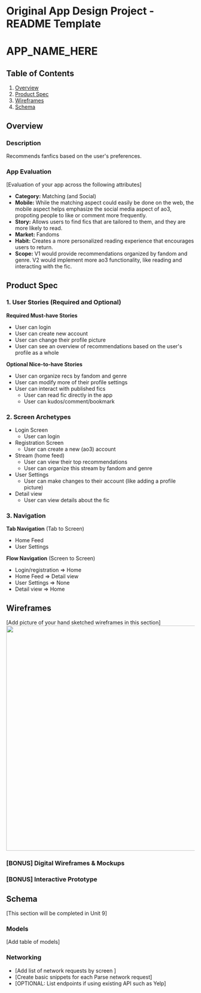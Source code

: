 Original App Design Project - README Template
===

# APP_NAME_HERE

## Table of Contents
1. [Overview](#Overview)
1. [Product Spec](#Product-Spec)
1. [Wireframes](#Wireframes)
2. [Schema](#Schema)

## Overview
### Description
Recommends fanfics based on the user's preferences.

### App Evaluation
[Evaluation of your app across the following attributes]
- **Category:** Matching (and Social)
- **Mobile:** While the matching aspect could easily be done on the web, the mobile aspect helps emphasize the social media aspect of ao3, propoting people to like or comment more frequently.
- **Story:** Allows users to find fics that are tailored to them, and they are more likely to read.
- **Market:** Fandoms
- **Habit:** Creates a more personalized reading experience that encourages users to return.
- **Scope:** V1 would provide recommendations organized by fandom and genre. V2 would implement more ao3 functionality, like reading and interacting with the fic.

## Product Spec

### 1. User Stories (Required and Optional)

**Required Must-have Stories**

* User can login
* User can create new account
* User can change their profile picture
* User can see an overview of recommendations based on the user's profile as a whole

**Optional Nice-to-have Stories**

* User can organize recs by fandom and genre
* User can modify more of their profile settings
* User can interact with published fics
    * User can read fic directly in the app
    * User can kudos/comment/bookmark

### 2. Screen Archetypes

* Login Screen
   * User can login
* Registration Screen
   * User can create a new (ao3) account
* Stream (home feed)
    * User can view their top recommendations
    * User can organize this stream by fandom and genre
* User Settings
    * User can make changes to their account (like adding a profile picture)
* Detail view
    * User can view details about the fic

### 3. Navigation

**Tab Navigation** (Tab to Screen)

* Home Feed
* User Settings

**Flow Navigation** (Screen to Screen)

* Login/registration
   => Home
* Home Feed
   => Detail view
* User Settings
   => None
* Detail view
   => Home

## Wireframes
[Add picture of your hand sketched wireframes in this section]
<img src="YOUR_WIREFRAME_IMAGE_URL" width=600>

### [BONUS] Digital Wireframes & Mockups

### [BONUS] Interactive Prototype

## Schema 
[This section will be completed in Unit 9]
### Models
[Add table of models]
### Networking
- [Add list of network requests by screen ]
- [Create basic snippets for each Parse network request]
- [OPTIONAL: List endpoints if using existing API such as Yelp]
